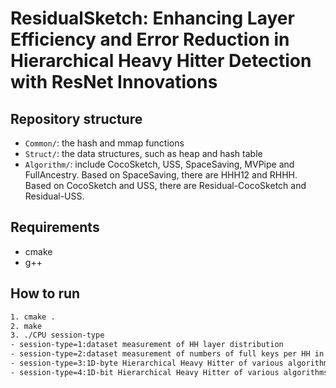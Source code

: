 ResidualSketch: Enhancing Layer Efficiency and Error Reduction in Hierarchical Heavy Hitter Detection with ResNet Innovations
============

Repository structure
--------------------
*  `Common/`: the hash and mmap functions
*  `Struct/`: the data structures, such as heap and hash table
*  `Algorithm/`: include CocoSketch, USS, SpaceSaving, MVPipe and FullAncestry. Based on SpaceSaving, there are HHH12 and RHHH. Based on CocoSketch and USS, there are Residual-CocoSketch and Residual-USS.

Requirements
-------
- cmake
- g++

How to run
-------
```bash
1. cmake .
2. make
3. ./CPU session-type
- session-type=1:dataset measurement of HH layer distribution
- session-type=2:dataset measurement of numbers of full keys per HH in each layer
- session-type=3:1D-byte Hierarchical Heavy Hitter of various algorithms
- session-type=4:1D-bit Hierarchical Heavy Hitter of various algorithms 
```
